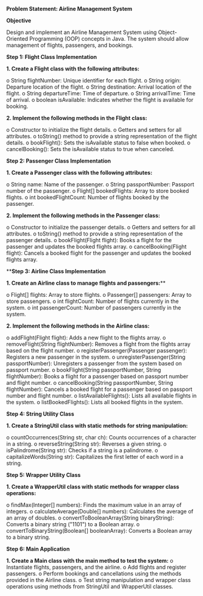 **Problem Statement: Airline Management System**

**Objective**

Design and implement an Airline Management System using Object-Oriented Programming (OOP) concepts in Java. The system should allow management of flights, passengers, and bookings.

**Step 1: Flight Class Implementation**

**1.	Create a Flight class with the following attributes:**

o	String flightNumber: Unique identifier for each flight.
o	String origin: Departure location of the flight.
o	String destination: Arrival location of the flight.
o	String departureTime: Time of departure.
o	String arrivalTime: Time of arrival.
o	boolean isAvailable: Indicates whether the flight is available for booking.

**2.	Implement the following methods in the Flight class:**

o	Constructor to initialize the flight details.
o	Getters and setters for all attributes.
o	toString() method to provide a string representation of the flight details.
o	bookFlight(): Sets the isAvailable status to false when booked.
o	cancelBooking(): Sets the isAvailable status to true when canceled.

**Step 2: Passenger Class Implementation**

**1.	Create a Passenger class with the following attributes:**

o	String name: Name of the passenger.
o	String passportNumber: Passport number of the passenger.
o	Flight[] bookedFlights: Array to store booked flights.
o	int bookedFlightCount: Number of flights booked by the passenger.

**2.	Implement the following methods in the Passenger class:**

o	Constructor to initialize the passenger details.
o	Getters and setters for all attributes.
o	toString() method to provide a string representation of the passenger details.
o	bookFlight(Flight flight): Books a flight for the passenger and updates the booked flights array.
o	cancelBooking(Flight flight): Cancels a booked flight for the passenger and updates the booked flights array.

****Step 3: Airline Class Implementation**

**1.	Create an Airline class to manage flights and passengers:****

o	Flight[] flights: Array to store flights.
o	Passenger[] passengers: Array to store passengers.
o	int flightCount: Number of flights currently in the system.
o	int passengerCount: Number of passengers currently in the system.

**2.	Implement the following methods in the Airline class:**

o	addFlight(Flight flight): Adds a new flight to the flights array.
o	removeFlight(String flightNumber): Removes a flight from the flights array based on the flight number.
o	registerPassenger(Passenger passenger): Registers a new passenger in the system.
o	unregisterPassenger(String passportNumber): Unregisters a passenger from the system based on passport number.
o	bookFlight(String passportNumber, String flightNumber): Books a flight for a passenger based on passport number and flight number.
o	cancelBooking(String passportNumber, String flightNumber): Cancels a booked flight for a passenger based on passport number and flight number.
o	listAvailableFlights(): Lists all available flights in the system.
o	listBookedFlights(): Lists all booked flights in the system.

**Step 4: String Utility Class**

**1.	Create a StringUtil class with static methods for string manipulation:**

o	countOccurrences(String str, char ch): Counts occurrences of a character in a string.
o	reverseString(String str): Reverses a given string.
o	isPalindrome(String str): Checks if a string is a palindrome.
o	capitalizeWords(String str): Capitalizes the first letter of each word in a string.

**Step 5: Wrapper Utility Class**

**1.	Create a WrapperUtil class with static methods for wrapper class operations:**

o	findMax(Integer[] numbers): Finds the maximum value in an array of integers.
o	calculateAverage(Double[] numbers): Calculates the average of an array of doubles.
o	convertToBooleanArray(String binaryString): Converts a binary string ("1101") to a Boolean array.
o	convertToBinaryString(Boolean[] booleanArray): Converts a Boolean array to a binary string.

**Step 6: Main Application**

**1.	Create a Main class with the main method to test the system:**
o	Instantiate flights, passengers, and the airline.
o	Add flights and register passengers.
o	Perform bookings and cancellations using the methods provided in the Airline class.
o	Test string manipulation and wrapper class operations using methods from StringUtil and WrapperUtil classes.
